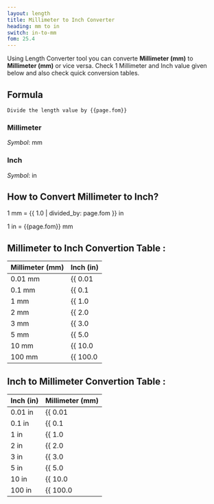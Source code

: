 ```yaml
---
layout: length
title: Millimeter to Inch Converter
heading: mm to in
switch: in-to-mm
fom: 25.4
---
```


Using Length Converter tool you can converte **Millimeter (mm)** to **Millimeter (mm)** or vice versa. Check 1 Millimeter and Inch value given below and also check quick conversion tables.

## Formula
`Divide the length value by {{page.fom}}`

### Millimeter
*Symbol*: mm

### Inch
*Symbol*: in

## How to Convert Millimeter to Inch?
1 mm = {{ 1.0 | divided_by: page.fom }} in

1 in = {{page.fom}} mm

## Millimeter to Inch Convertion Table :

| Millimeter (mm) | Inch (in) |
| ---- | ---- |
| 0.01 mm | {{ 0.01 | divided_by: page.fom | round: 12 }} in |
| 0.1 mm | {{ 0.1 | divided_by: page.fom | round: 12 }} in |
| 1 mm | {{ 1.0 | divided_by: page.fom | round: 12 }} in |
| 2 mm | {{ 2.0 | divided_by: page.fom | round: 12 }} in |
| 3 mm | {{ 3.0 | divided_by: page.fom | round: 12 }} in |
| 5 mm | {{ 5.0 | divided_by: page.fom | round: 12 }} in |
| 10 mm | {{ 10.0 | divided_by: page.fom | round: 12 }} in |
| 100 mm | {{ 100.0 | divided_by: page.fom | round: 12 }} in |

## Inch to Millimeter Convertion Table :

| Inch (in) | Millimeter (mm) |
| ---- | ---- |
| 0.01 in | {{ 0.01 | times: page.fom | round: 12 }} mm |
| 0.1 in | {{ 0.1 | times: page.fom | round: 12 }} mm |
| 1 in | {{ 1.0 | times: page.fom | round: 12 }} mm |
| 2 in | {{ 2.0 | times: page.fom | round: 12 }} mm |
| 3 in | {{ 3.0 | times: page.fom | round: 12 }} mm |
| 5 in | {{ 5.0 | times: page.fom | round: 12 }} mm |
| 10 in | {{ 10.0 | times: page.fom | round: 12 }} mm |
| 100 in | {{ 100.0 | times: page.fom | round: 12 }} mm |

<script>
selectInput[2].selected = true
selectOutput[4].selected = true
</script>
